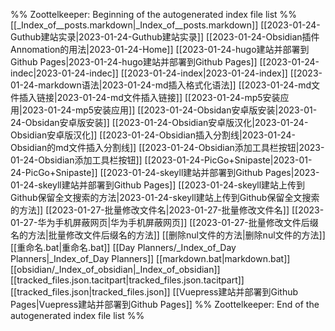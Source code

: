 %% Zoottelkeeper: Beginning of the autogenerated index file list  %%
 [[_Index_of__posts.markdown|_Index_of__posts.markdown]]
 [[2023-01-24-Guthub建站实录|2023-01-24-Guthub建站实录]]
 [[2023-01-24-Obsidian插件Annomation的用法|2023-01-24-Home]]
 [[2023-01-24-hugo建站并部署到Github Pages|2023-01-24-hugo建站并部署到Github Pages]]
 [[2023-01-24-indec|2023-01-24-indec]]
 [[2023-01-24-index|2023-01-24-index]]
 [[2023-01-24-markdown语法|2023-01-24-md插入格式化语法]]
 [[2023-01-24-md文件插入链接|2023-01-24-md文件插入链接]]
 [[2023-01-24-mp5安装应用|2023-01-24-mp5安装应用]]
 [[2023-01-24-Obsidan安卓版安装|2023-01-24-Obsidan安卓版安装]]
 [[2023-01-24-Obsidian安卓版汉化|2023-01-24-Obsidian安卓版汉化]]
 [[2023-01-24-Obsidian插入分割线|2023-01-24-Obsidian的md文件插入分割线]]
 [[2023-01-24-Obsidian添加工具栏按钮|2023-01-24-Obsidian添加工具栏按钮]]
 [[2023-01-24-PicGo+Snipaste|2023-01-24-PicGo+Snipaste]]
 [[2023-01-24-skeyll建站并部署到Github Pages|2023-01-24-skeyll建站并部署到Github Pages]]
 [[2023-01-24-skeyll建站上传到Github保留全文搜索的方法|2023-01-24-skeyll建站上传到Github保留全文搜索的方法]]
 [[2023-01-27-批量修改文件名|2023-01-27-批量修改文件名]]
 [[2023-01-27-华为手机屏蔽网页|华为手机屏蔽网页]]
 [[2023-01-27-批量修改文件后缀名的方法|批量修改文件后缀名的方法]]
 [[删除nul文件的方法|删除nul文件的方法]]
 [[重命名.bat|重命名.bat]]
 [[Day Planners/_Index_of_Day Planners|_Index_of_Day Planners]]
 [[markdown.bat|markdown.bat]]
 [[obsidian/_Index_of_obsidian|_Index_of_obsidian]]
 [[tracked_files.json.tacitpart|tracked_files.json.tacitpart]]
 [[tracked_files.json|tracked_files.json]]
 [[Vuepress建站并部署到Github Pages|Vuepress建站并部署到Github Pages]]
%% Zoottelkeeper: End of the autogenerated index file list  %%
